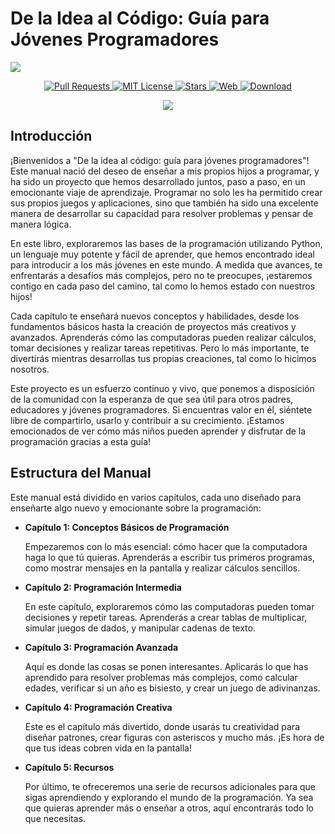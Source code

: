 
# De la Idea al Código: Guía para Jóvenes Programadores


![](https://repository-images.githubusercontent.com/717559382/ec86779c-43cc-4328-9a1d-346c44289c15)

<p align="center">
  <a href="https://github.com/imarranz/de-la-idea-al-codigo/pulls">
    <img src="https://img.shields.io/badge/PRs-welcome-brightgreen.svg?longCache=true" alt="Pull Requests">
  </a>
  <a href="LICENSE.md">
    <img src="https://img.shields.io/badge/License-MIT-red.svg?longCache=true" alt="MIT License">
  </a>
   <a href="https://github.com/imarranz/de-la-idea-al-codigo"><img src="https://img.shields.io/github/stars/imarranz/de-la-idea-al-codigo" alt="Stars"/>
  </a>
   <a href="https://imarranz.github.io/de-la-idea-al-codigo/"><img src="https://img.shields.io/website?url=https%3A%2F%2Fimarranz.github.io%2Fde-la-idea-al-codigo%2F&up_message=De%20la%20Idea%20al%20Código" alt="Web"/>
  </a>
  <a href="https://drive.google.com/file/d/17NQ6exAZVZnUaj3gou2FwYarzAixAw7V/view?usp=drive_link">
      <img src="https://img.shields.io/badge/Google%20Drive-4285F4?logo=googledrive&logoColor=fff" alt="Download"/>
  </a>
</p>

<p align="center">
  <a href="https://twitter.com/imarranz" target="_blank">
    <img src="https://img.shields.io/twitter/follow/imarranz.svg?logo=twitter">
  </a>
</p>

## Introducción

¡Bienvenidos a "De la idea al código: guía para jóvenes programadores"! Este manual nació del deseo de enseñar a mis propios hijos a programar, y ha sido un proyecto que hemos desarrollado juntos, paso a paso, en un emocionante viaje de aprendizaje. Programar no solo les ha permitido crear sus propios juegos y aplicaciones, sino que también ha sido una excelente manera de desarrollar su capacidad para resolver problemas y pensar de manera lógica.

En este libro, exploraremos las bases de la programación utilizando Python, un lenguaje muy potente y fácil de aprender, que hemos encontrado ideal para introducir a los más jóvenes en este mundo. A medida que avances, te enfrentarás a desafíos más complejos, pero no te preocupes, ¡estaremos contigo en cada paso del camino, tal como lo hemos estado con nuestros hijos!

Cada capítulo te enseñará nuevos conceptos y habilidades, desde los fundamentos básicos hasta la creación de proyectos más creativos y avanzados. Aprenderás cómo las computadoras pueden realizar cálculos, tomar decisiones y realizar tareas repetitivas. Pero lo más importante, te divertirás mientras desarrollas tus propias creaciones, tal como lo hicimos nosotros.

Este proyecto es un esfuerzo continuo y vivo, que ponemos a disposición de la comunidad con la esperanza de que sea útil para otros padres, educadores y jóvenes programadores. Si encuentras valor en él, siéntete libre de compartirlo, usarlo y contribuir a su crecimiento. ¡Estamos emocionados de ver cómo más niños pueden aprender y disfrutar de la programación gracias a esta guía!

## Estructura del Manual

Este manual está dividido en varios capítulos, cada uno diseñado para enseñarte algo nuevo y emocionante sobre la programación:

- **Capítulo 1: Conceptos Básicos de Programación**

  Empezaremos con lo más esencial: cómo hacer que la computadora haga lo que tú quieras. Aprenderás a escribir tus primeros programas, como mostrar mensajes en la pantalla y realizar cálculos sencillos.

- **Capítulo 2: Programación Intermedia**

  En este capítulo, exploraremos cómo las computadoras pueden tomar decisiones y repetir tareas. Aprenderás a crear tablas de multiplicar, simular juegos de dados, y manipular cadenas de texto.

- **Capítulo 3: Programación Avanzada**

  Aquí es donde las cosas se ponen interesantes. Aplicarás lo que has aprendido para resolver problemas más complejos, como calcular edades, verificar si un año es bisiesto, y crear un juego de adivinanzas.

- **Capítulo 4: Programación Creativa**

  Este es el capítulo más divertido, donde usarás tu creatividad para diseñar patrones, crear figuras con asteriscos y mucho más. ¡Es hora de que tus ideas cobren vida en la pantalla!

- **Capítulo 5: Recursos**

  Por último, te ofreceremos una serie de recursos adicionales para que sigas aprendiendo y explorando el mundo de la programación. Ya sea que quieras aprender más o enseñar a otros, aquí encontrarás todo lo que necesitas.
